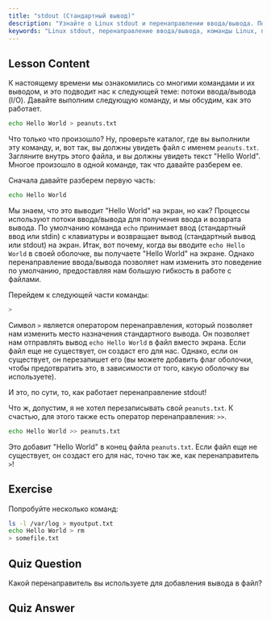 ```yaml
---
title: "stdout (Стандартный вывод)"
description: "Узнайте о Linux stdout и перенаправлении ввода/вывода. Поймите, как перенаправлять вывод команд в файлы с помощью операторов > и >>. Начните свой путь в Linux сегодня!"
keywords: "Linux stdout, перенаправление ввода/вывода, команды Linux, перенаправление вывода, учебник Linux, Linux для начинающих, руководство по Linux, скрипты оболочки"
---
```


## Lesson Content

К настоящему времени мы ознакомились со многими командами и их выводом, и это подводит нас к следующей теме: потоки ввода/вывода (I/O). Давайте выполним следующую команду, и мы обсудим, как это работает.

```bash
echo Hello World > peanuts.txt
```

Что только что произошло? Ну, проверьте каталог, где вы выполнили эту команду, и, вот так, вы должны увидеть файл с именем `peanuts.txt`. Загляните внутрь этого файла, и вы должны увидеть текст "Hello World". Многое произошло в одной команде, так что давайте разберем ее.

Сначала давайте разберем первую часть:

```bash
echo Hello World
```

Мы знаем, что это выводит "Hello World" на экран, но как? Процессы используют потоки ввода/вывода для получения ввода и возврата вывода. По умолчанию команда `echo` принимает ввод (стандартный ввод или stdin) с клавиатуры и возвращает вывод (стандартный вывод или stdout) на экран. Итак, вот почему, когда вы вводите `echo Hello World` в своей оболочке, вы получаете "Hello World" на экране. Однако перенаправление ввода/вывода позволяет нам изменить это поведение по умолчанию, предоставляя нам большую гибкость в работе с файлами.

Перейдем к следующей части команды:

```bash
>
```

Символ `>` является оператором перенаправления, который позволяет нам изменить место назначения стандартного вывода. Он позволяет нам отправлять вывод `echo Hello World` в файл вместо экрана. Если файл еще не существует, он создаст его для нас. Однако, если он существует, он перезапишет его (вы можете добавить флаг оболочки, чтобы предотвратить это, в зависимости от того, какую оболочку вы используете).

И это, по сути, то, как работает перенаправление stdout!

Что ж, допустим, я не хотел перезаписывать свой `peanuts.txt`. К счастью, для этого также есть оператор перенаправления: `>>`.

```bash
echo Hello World >> peanuts.txt
```

Это добавит "Hello World" в конец файла `peanuts.txt`. Если файл еще не существует, он создаст его для нас, точно так же, как перенаправитель `>`!

## Exercise

Попробуйте несколько команд:

```bash
ls -l /var/log > myoutput.txt
echo Hello World > rm
> somefile.txt
```

## Quiz Question

Какой перенаправитель вы используете для добавления вывода в файл?

## Quiz Answer

> >
